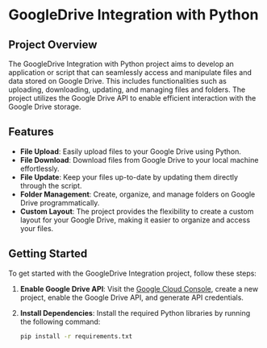 # GoogleDrive Integration with Python

## Project Overview

The GoogleDrive Integration with Python project aims to develop an application or script that can seamlessly access and manipulate files and data stored on Google Drive. This includes functionalities such as uploading, downloading, updating, and managing files and folders. The project utilizes the Google Drive API to enable efficient interaction with the Google Drive storage.

## Features

- **File Upload**: Easily upload files to your Google Drive using Python.
- **File Download**: Download files from Google Drive to your local machine effortlessly.
- **File Update**: Keep your files up-to-date by updating them directly through the script.
- **Folder Management**: Create, organize, and manage folders on Google Drive programmatically.
- **Custom Layout**: The project provides the flexibility to create a custom layout for your Google Drive, making it easier to organize and access your files.

## Getting Started

To get started with the GoogleDrive Integration project, follow these steps:

1. **Enable Google Drive API**: Visit the [Google Cloud Console](https://console.cloud.google.com/), create a new project, enable the Google Drive API, and generate API credentials.

2. **Install Dependencies**: Install the required Python libraries by running the following command:
   ```bash
   pip install -r requirements.txt
